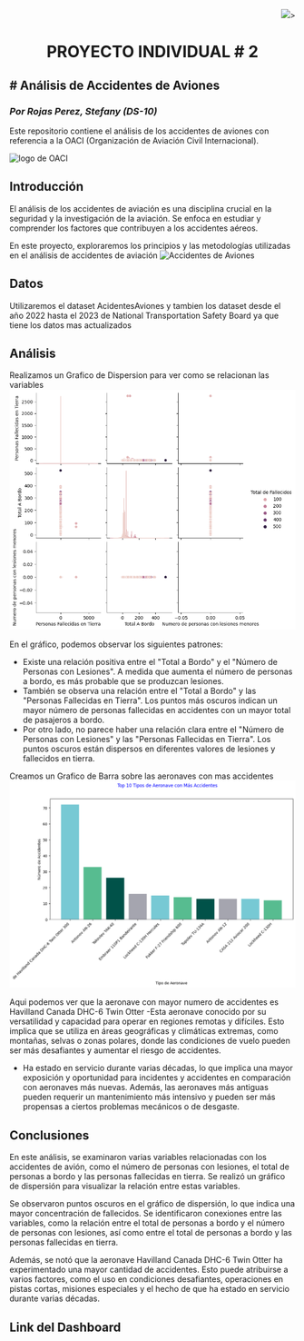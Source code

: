 <p align=right><img src=https://th.bing.com/th/id/OIP.CUqEPGqSzaHYWS3lfwSqJwHaHa? height=40>><p>

# <h1 align=center> **PROYECTO INDIVIDUAL # 2**</h1>

## **# Análisis de Accidentes de Aviones** 
### *Por Rojas Perez, Stefany (DS-10)*



Este repositorio contiene el análisis de los accidentes de aviones con referencia a la OACI (Organización de Aviación Civil Internacional).

![logo de OACI](oacilogo.png)

## Introducción
El análisis de los accidentes de aviación es una disciplina crucial en la seguridad y la investigación de la aviación. Se enfoca en estudiar y comprender los factores que contribuyen a los accidentes aéreos.

En este proyecto, exploraremos los principios y las metodologías utilizadas en el análisis de accidentes de aviación
![Accidentes de Aviones](src\accidente_avion.jpeg)
## Datos

Utilizaremos el dataset AcidentesAviones y tambien los dataset desde el año 2022 hasta el 2023 de National Transportation Safety Board ya que tiene los datos mas actualizados 

## Análisis

Realizamos un Grafico de Dispersion para ver como se relacionan las variables 
![Dispersion](output.png)

En el gráfico, podemos observar los siguientes patrones:

- Existe una relación positiva entre el "Total a Bordo" y el "Número de Personas con Lesiones". A medida que aumenta el número de personas a bordo, es más probable que se produzcan lesiones.
- También se observa una relación entre el "Total a Bordo" y las "Personas Fallecidas en Tierra". Los puntos más oscuros indican un mayor número de personas fallecidas en accidentes con un mayor total de pasajeros a bordo.
- Por otro lado, no parece haber una relación clara entre el "Número de Personas con Lesiones" y las "Personas Fallecidas en Tierra". Los puntos oscuros están dispersos en diferentes valores de lesiones y fallecidos en tierra.

Creamos un Grafico de Barra sobre las aeronaves con mas accidentes 
![Dispersion](output2.png)

Aqui podemos ver que la aeronave con mayor numero de accidentes es Havilland Canada DHC-6 Twin Otter
-Esta aeronave conocido por su versatilidad y capacidad para operar en regiones remotas y difíciles. Esto implica que se utiliza en áreas geográficas y climáticas extremas, como montañas, selvas o zonas polares, donde las condiciones de vuelo pueden ser más desafiantes y aumentar el riesgo de accidentes.

- Ha estado en servicio durante varias décadas, lo que implica una mayor exposición y oportunidad para incidentes y accidentes en comparación con aeronaves más nuevas. Además, las aeronaves más antiguas pueden requerir un mantenimiento más intensivo y pueden ser más propensas a ciertos problemas mecánicos o de desgaste.


## Conclusiones

En este análisis, se examinaron varias variables relacionadas con los accidentes de avión, como el número de personas con lesiones, el total de personas a bordo y las personas fallecidas en tierra. Se realizó un gráfico de dispersión para visualizar la relación entre estas variables.

Se observaron puntos oscuros en el gráfico de dispersión, lo que indica una mayor concentración de fallecidos. Se identificaron conexiones entre las variables, como la relación entre el total de personas a bordo y el número de personas con lesiones, así como entre el total de personas a bordo y las personas fallecidas en tierra.

Además, se notó que la aeronave Havilland Canada DHC-6 Twin Otter ha experimentado una mayor cantidad de accidentes. Esto puede atribuirse a varios factores, como el uso en condiciones desafiantes, operaciones en pistas cortas, misiones especiales y el hecho de que ha estado en servicio durante varias décadas.

## Link del Dashboard



